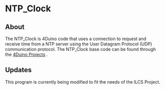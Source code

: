 # NTP_Clock

## About
The NTP_Clock is 4Duino code that uses a connection to request and receive time from a NTP server using the User Datagram Protocol (UDP) communication protocol. The NTP_Clock base code can be found through the [4Duino Projects](http://www.4duino.com/ntp-clock/) . 

## Updates
This program is currently being modified to fit the needs of the ILCS Project.